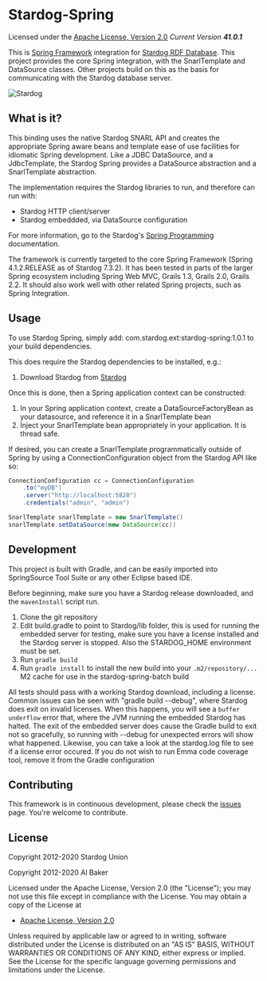 Stardog-Spring
==========

Licensed under the [Apache License, Version 2.0](http://www.apache.org/licenses/LICENSE-2.0)
_Current Version **41.0.1**_

This is [Spring Framework](http://springsource.org) integration for [Stardog RDF Database](http://stardog.com). This project
provides the core Spring integration, with the SnarlTemplate and DataSource classes.  Other projects build on this as the basis for
communicating with the Stardog database server.

![Stardog](http://stardog.com/img/stardog.png)

## What is it? ##

This binding uses the native Stardog SNARL API and creates the appropriate Spring aware beans and template ease of use facilities for idiomatic Spring development.  Like a JDBC DataSource, and a JdbcTemplate, the Stardog Spring provides a DataSource abstraction and a SnarlTemplate abstraction.

The implementation requires the Stardog libraries to run, and therefore can run with:

* Stardog HTTP client/server
* Stardog embeddded, via DataSource configuration

For more information, go to the Stardog's [Spring Programming](http://stardog.com/docs/spring/) documentation.

The framework is currently targeted to the core Spring Framework (Spring 4.1.2.RELEASE as of Stardog 7.3.2).  It has been tested in parts of the larger Spring ecosystem including Spring Web MVC, Grails 1.3, Grails 2.0, Grails 2.2.  It should also work well with other related Spring projects, such as Spring Integration.

## Usage ##

To use Stardog Spring, simply add: com.stardog.ext:stardog-spring:1.0.1 to your build dependencies.

This does require the Stardog dependencies to be installed, e.g.:

1. Download Stardog from [Stardog](http://stardog.com)

Once this is done, then a Spring application context can be constructed:

1. In your Spring application context, create a DataSourceFactoryBean as your datasource, and reference it in a SnarlTemplate bean
2. Inject your SnarlTemplate bean appropriately in your application.  It is thread safe.

If desired, you can create a SnarlTemplate programmatically outside of Spring by using a ConnectionConfiguration object from the Stardog API like so:

```groovy
ConnectionConfiguration cc = ConnectionConfiguration
	.to("myDB")
    .server("http://localhost:5820")
	.credentials("admin", "admin")

SnarlTemplate snarlTemplate = new SnarlTemplate()
snarlTemplate.setDataSource(new DataSource(cc))
```


## Development ##

This project is built with Gradle, and can be easily imported into SpringSource Tool Suite or any other Eclipse based IDE.

Before beginning, make sure you have a Stardog release downloaded, and the `mavenInstall` script run. 

1. Clone the git repository
2. Edit build.gradle to point to Stardog/lib folder, this is used for running the embedded server for testing, make sure you have a license installed and the Stardog server is stopped.  Also the STARDOG_HOME environment must be set.
3. Run `gradle build`
4. Run `gradle install` to install the new build into your `.m2/repository/...` M2 cache for use in the stardog-spring-batch build

All tests should pass with a working Stardog download, including a license.  Common issues can be seen with "gradle build --debug", where Stardog does exit on invalid licenses.  When this happens, you will see a `buffer underflow` error that, where the JVM running the embedded Stardog has halted.  The exit of the embedded server does cause the Gradle build to exit not so gracefully, so running with --debug for unexpected errors will show what happened.  Likewise, you can take a look at the stardog.log file to see if a license error occured.  If you do not wish to run Emma code coverage tool, remove it from the Gradle configuration


## Contributing ##

This framework is in continuous development, please check the [issues](https://github.com/stardog-union/stardog-spring/issues) page. You're welcome to contribute.

## License

Copyright 2012-2020 Stardog Union

Copyright 2012-2020 Al Baker

Licensed under the Apache License, Version 2.0 (the "License");
you may not use this file except in compliance with the License.
You may obtain a copy of the License at

* [Apache License, Version 2.0](http://www.apache.org/licenses/LICENSE-2.0)

Unless required by applicable law or agreed to in writing, software
distributed under the License is distributed on an "AS IS" BASIS,
WITHOUT WARRANTIES OR CONDITIONS OF ANY KIND, either express or implied.
See the License for the specific language governing permissions and
limitations under the License.
